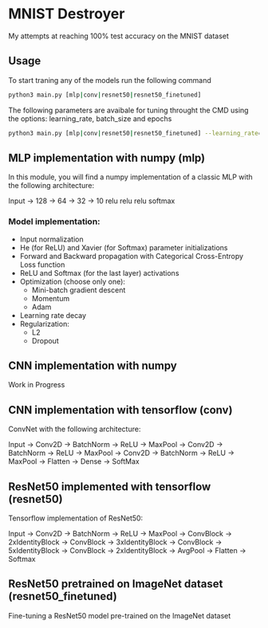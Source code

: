 # MNIST Destroyer
My attempts at reaching 100% test accuracy on the MNIST dataset

## Usage
To start traning any of the models run the following command
```bash
python3 main.py [mlp|conv|resnet50|resnet50_finetuned] 
```

The following parameters are avaibale for tuning throught the CMD using the options: learning_rate, batch_size and epochs
```bash
python3 main.py [mlp|conv|resnet50|resnet50_finetuned] --learning_rate=0.001 --batch_size=128 --epochs=10 
```

## MLP implementation with numpy (mlp)
In this module, you will find a numpy implementation of a classic MLP with the following architecture:

Input -> 128 -> 64 -> 32 -> 10
       relu   relu  relu   softmax

### Model implementation:
- Input normalization
- He (for ReLU) and Xavier (for Softmax) parameter initializations
- Forward and Backward propagation with Categorical Cross-Entropy Loss function
- ReLU and Softmax (for the last layer) activations
- Optimization (choose only one):
  - Mini-batch gradient descent
  - Momentum
  - Adam
- Learning rate decay
- Regularization:
  - L2
  - Dropout

## CNN implementation with numpy
Work in Progress

## CNN implementation with tensorflow (conv)
ConvNet with the following architecture:

Input -> Conv2D -> BatchNorm -> ReLU -> MaxPool -> Conv2D -> BatchNorm -> ReLU -> MaxPool -> Conv2D -> BatchNorm -> ReLU -> MaxPool -> Flatten -> Dense -> SoftMax

## ResNet50 implemented with tensorflow (resnet50)
Tensorflow implementation of ResNet50:

Input -> Conv2D -> BatchNorm -> ReLU -> MaxPool -> ConvBlock -> 2xIdentityBlock -> ConvBlock -> 3xIdentityBlock -> ConvBlock -> 5xIdentityBlock -> ConvBlock -> 2xIdentityBlock -> AvgPool -> Flatten -> Softmax

## ResNet50 pretrained on ImageNet dataset (resnet50_finetuned)
Fine-tuning a ResNet50 model pre-trained on the ImageNet dataset
